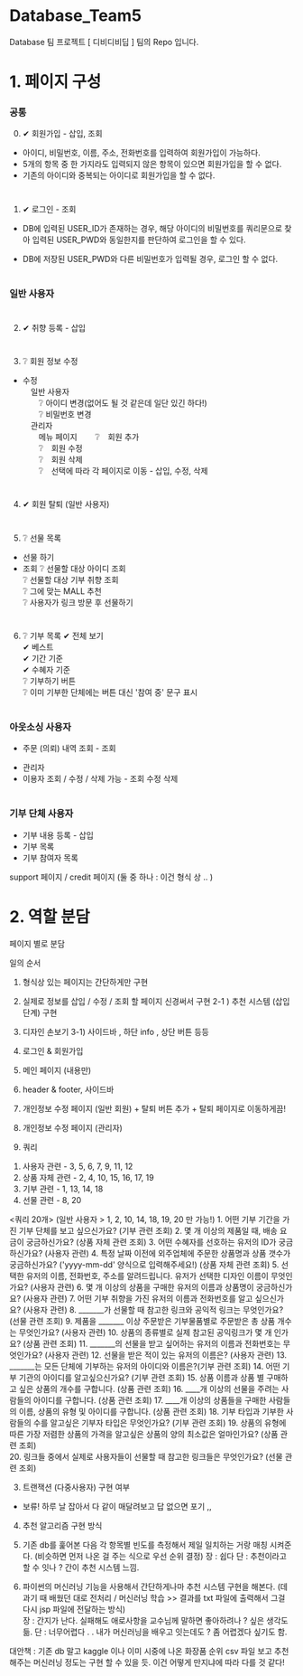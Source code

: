# Database_Team5
Database 팀 프로젝트 [ 디비디비딥 ] 팀의 Repo 입니다.

# 1. 페이지 구성 #

### 공통 ###
 
0) ✔ 회원가입 - 삽입, 조회
- 아이디, 비밀번호, 이름, 주소, 전화번호를 입력하여 회원가입이 가능하다.  
- 5개의 항목 중 한 가지라도 입력되지 않은 항목이 있으면 회원가입을 할 수 없다.  
- 기존의 아이디와 중복되는 아이디로 회원가입을 할 수 없다.  
  
#
     
1) ✔ 로그인 - 조회
- DB에 입력된 USER_ID가 존재하는 경우, 해당 아이디의 비밀번호를 쿼리문으로 찾아 입력된 USER_PWD와 동일한지를 판단하여 로그인을 할 수 있다.   


- DB에 저장된 USER_PWD와 다른 비밀번호가 입력될 경우, 로그인 할 수 없다.
  
#
  
### 일반 사용자 ###
  
#
  
2) ✔ 취향 등록 - 삽입
  
#
  
3) ❔ 회원 정보 수정 
- 수정  
　일반 사용자  
　　❔ 아이디 변경(없어도 될 것 같은데 일단 있긴 하다!)  
　　❔ 비밀번호 변경   
　관리자  
　　메뉴 페이지
　　❔　회원 추가  
　　❔　회원 수정  
　　❔　회원 삭제   
　　❔　선택에 따라 각 페이지로 이동 - 삽입, 수정, 삭제  
  
#
  
4) ✔ 회원 탈퇴 (일반 사용자)
  
#
  
5) ❔ 선물 목록
- 선물 하기 
 - 조회
  ❔ 선물할 대상 아이디 조회  
  ❔ 선물할 대상 기부 취향 조회  
  ❔ 그에 맞는 MALL 추천  
  ❔ 사용자가 링크 방문 후 선물하기   
  
#
  
6) ❔ 기부 목록
 ✔ 전체 보기  
 ✔ 베스트  
 ✔ 기간 기준  
 ✔ 수혜자 기준  
 ❔ 기부하기 버튼  
 ❔ 이미 기부한 단체에는 버튼 대신 '참여 중' 문구 표시    
  
#
    
### 아웃소싱 사용자 ###
- 주문 (의뢰) 내역 조회 - 조회
* 관리자
* 이용자 조회 / 수정 / 삭제 가능 - 조회 수정 삭제
  
#
  
### 기부 단체 사용자 ###
- 기부 내용 등록  - 삽입
- 기부 목록 
- 기부 참여자 목록

support 페이지 / credit 페이지 (둘 중 하나 : 이건 형식 상 .. )
  
#
  
# 2. 역할 분담 #

페이지 별로 분담

일의 순서
1. 형식상 있는 페이지는 간단하게만 구현
2. 실제로 정보를 삽입 / 수정 / 조회 할 페이지 신경써서 구현
 2-1 ) 추천 시스템 (삽입 단계) 구현 
3. 디자인 손보기
  3-1) 사이드바 , 하단 info , 상단 버튼 등등

1. 로그인 & 회원가입
2. 메인 페이지 (내용만)
3. header & footer, 사이드바
4. 개인정보 수정 페이지 (일반 회원)  + 탈퇴 버튼 추가 + 탈퇴 페이지로 이동하게끔! 
5. 개인정보 수정 페이지 (관리자)
6. 쿼리
1) 사용자 관련 - 3, 5, 6, 7, 9, 11, 12
2) 상품 자체 관련 - 2, 4, 10, 15, 16, 17, 19
3) 기부 관련 - 1, 13, 14, 18
4) 선물 관련 - 8, 20



<쿼리 20개>  (일반 사용자 > 1, 2, 10, 14, 18, 19, 20 만 가능!)
      1. 어떤 기부 기간을 가진 기부 단체를 보고 싶으신가요?  (기부 관련 조회)
            2. 몇 개 이상의 제품일 때, 배송 요금이 궁금하신가요?  (상품 자체 관련 조회)
            3. 어떤 수혜자를 선호하는 유저의 ID가 궁금하신가요?  (사용자 관련)
            4. 특정 날짜 이전에 외주업체에 주문한 상품명과 상품 갯수가 궁금하신가요? ('yyyy-mm-dd' 양식으로 입력해주세요!)  (상품 자체 관련 조회)
            5. 선택한 유저의 이름, 전화번호, 주소를 알려드립니다. 유저가 선택한 디자인 이름이 무엇인가요?  (사용자 관련)
            6. 몇 개 이상의 상품을 구매한 유저의 이름과 상품명이 궁금하신가요? (사용자 관련)
            7. 어떤 기부 취향을 가진 유저의 이름과 전화번호를 알고 싶으신가요?  (사용자 관련)
            8. _______가 선물할 때 참고한 링크와 공익적 링크는 무엇인가요? (선물 관련 조회)
            9. 제품을 _______ 이상 주문받은 기부물품별로 주문받은 총 상품 개수는 무엇인가요?  (사용자 관련)
            10. 상품의 종류별로 실제 참고된 공익링크가 몇 개 인가요? (상품 관련 조회)
            11. _______의 선물을 받고 싶어하는 유저의 이름과 전화번호는 무엇인가요?   (사용자 관련)
            12. 선물을 받은 적이 있는 유저의 이름은? (사용자 관련)
            13. _______는 모든 단체에 기부하는 유저의 아이디와 이름은?(기부 관련 조회)
            14. 어떤 기부 기관의 아이디를 알고싶으신가요? (기부 관련 조회)
            15. 상품 이름과 상품 별 구매하고 싶은 상품의 개수를 구합니다. (상품 관련 조회)
            16. ____개 이상의 선물을 주려는 사람들의 아이디를 구합니다. (상품 관련 조회)
            17. ____개 이상의 상품들을 구매한 사람들의 이름, 상품의 유형 및 아이디를 구합니다. (상품 관련 조회)
            18. 기부 타입과 기부한 사람들의 수를 알고싶은 기부자 타입은 무엇인가요?  (기부 관련 조회)
            19. 상품의 유형에 따른 가장 저렴한 상품의 가격을 알고싶은 상품의 양의 최소값은 얼마인가요? (상품 관련 조회)  
            20. 링크들 중에서 실제로 사용자들이 선물할 때 참고한 링크들은 무엇인가요? (선물 관련 조회)




3. 트랜잭션 (다중사용자) 구현 여부

- 보류! 하루 날 잡아서 다 같이 매달려보고 답 없으면 포기 ,,

4. 추천 알고리즘 구현 방식

1. 기존 db를 훑어본 다음 각 항목별 빈도를 측정해서 제일 일치하는 거랑 매칭 시켜준다. (비슷하면 먼저 나온 걸 주는 식으로 우선 순위 결정) 
장 : 쉽다
단 : 추천이라고 할 수 잇나 ? 간이 추천 시스템 느낌.

2. 파이썬의 머신러닝 기능을 사용해서 간단하게나마 추천 시스템 구현을 해본다. (데과기 때 배웠던 대로 전처리 / 머신러닝 학습 >> 결과를 txt 파일에 출력해서 그걸 다시 jsp 파일에 전달하는 방식)  
장 : 간지가 난다. 실패해도 애로사항을 교수님께 말하면 좋아하려나 ? 싶은 생각도 듦.
단 : 너무어렵다 . . 내가 머신러닝을 배우고 잇는데도 ? 좀 어렵겠다 싶기도 함. 

대안책 : 기존 db 말고 kaggle 이나 이미 시중에 나온 화장품 순위 csv 파일 보고 추천해주는 머신러닝 정도는 구현 할 수 있을 듯. 이건 어떻게 만지냐에 따라 다를 것 같다!






